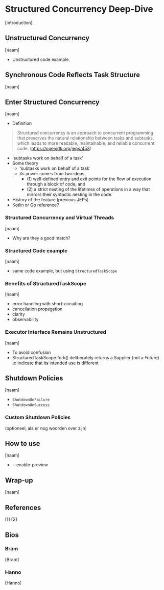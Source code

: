 # Structured Concurrency Deep-Dive

[introduction]

## Unstructured Concurrency

[naam]

* Unstructured code example

## Synchronous Code Reflects Task Structure

[naam]

## Enter Structured Concurrency

[naam]

* Definition

> Structured concurrency is an approach to concurrent programming that preserves the natural relationship between tasks and subtasks, which leads to more readable, maintainable, and reliable concurrent code. (https://openjdk.org/jeps/453)

* 'subtasks work on behalf of a task'
* Some theory
  * 'subtasks work on behalf of a task'
  * its power comes from two ideas:
    * (1) well-defined entry and exit points for the flow of execution through a block of code, and
    * (2) a strict nesting of the lifetimes of operations in a way that mirrors their syntactic nesting in the code.
* History of the feature (previous JEPs)
* Kotlin or Go reference?

### Structured Concurrency and Virtual Threads

[naam]

* Why are they a good match?

### Structured Code example

[naam]

* same code example, but using `StructuredTaskScope`

### Benefits of StructuredTaskScope

[naam]

* error handling with short-circuiting
* cancellation propagation
* clarity
* observability

### Executor Interface Remains Unstructured

[naam]

* To avoid confusion
* StructuredTaskScope.fork() deliberately returns a Supplier (not a Future) to indicate that its intended use is different

## Shutdown Policies

[naam]

* `ShutdownOnFailure`
* `ShutdownOnSuccess`

### Custom Shutdown Policies

(optioneel, als er nog woorden over zijn)

## How to use

[naam]

* --enable-preview

## Wrap-up

[naam]

## References

[1]
[2] 

## Bios

### Bram

[Bram]

### Hanno

[Hanno]


